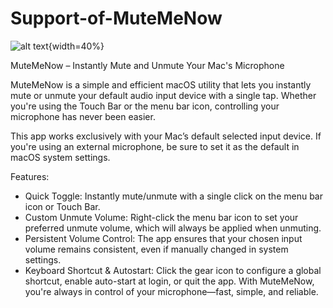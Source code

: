 # Support-of-MuteMeNow

![alt text](https://cdn.qwenlm.ai/output/eded60d5-1518-4e82-b006-e659e24f3718/t2i/b4fc0327-2bdd-4c8b-9beb-594f40ec4cc4/e59a0533-fe5f-4507-8a47-6b0bf3806571.png?key=eyJhbGciOiJIUzI1NiIsInR5cCI6IkpXVCJ9.eyJyZXNvdXJjZV91c2VyX2lkIjoiZWRlZDYwZDUtMTUxOC00ZTgyLWIwMDYtZTY1OWUyNGYzNzE4IiwicmVzb3VyY2VfaWQiOiJlNTlhMDUzMy1mZTVmLTQ1MDctOGE0Ny02YjBiZjM4MDY1NzEiLCJyZXNvdXJjZV9jaGF0X2lkIjpudWxsfQ.6j86J2xtn6281ss_bNWh11VvIGuEvUcM54Erw3q1Idc){width=40%}


MuteMeNow – Instantly Mute and Unmute Your Mac's Microphone

MuteMeNow is a simple and efficient macOS utility that lets you instantly mute or unmute your default audio input device with a single tap. Whether you're using the Touch Bar or the menu bar icon, controlling your microphone has never been easier.

This app works exclusively with your Mac’s default selected input device. If you're using an external microphone, be sure to set it as the default in macOS system settings.

Features:
 - Quick Toggle: Instantly mute/unmute with a single click on the menu bar icon or Touch Bar.
 - Custom Unmute Volume: Right-click the menu bar icon to set your preferred unmute volume, which will always be applied when unmuting.
 - Persistent Volume Control: The app ensures that your chosen input volume remains consistent, even if manually changed in system settings.
 - Keyboard Shortcut & Autostart: Click the gear icon to configure a global shortcut, enable auto-start at login, or quit the app.
With MuteMeNow, you're always in control of your microphone—fast, simple, and reliable.
